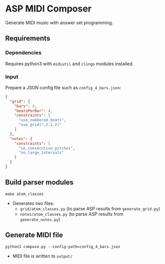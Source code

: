 # ASP MIDI Composer

Generate MIDI music with answer set programming.

## Requirements

### Dependencies

Requires python3 with `midiutil` and `clingo` modules installed.

### Input

Prepare a JSON config file such as `config_4_bars.json`:
```json
{
  "grid": {
    "bars": 4,
    "beatsPerBar": 4,
    "constraints": [
      "use_numbered_beats",
      "use_grid(*,2,1,2)"
    ]
  },
  "notes": {
    "constraints": [
      "no_consecutive_pitches",
      "no_large_intervals"
    ]
  }
}
```

## Build parser modules

```commandline
make atom_classes
```
* Generates two files:
  * `grid/atom_classes.py` (to parse ASP results from `generate_grid.py`)
  * `notes/atom_classes.py` (to parse ASP results from `generate_notes.py`)

## Generate MIDI file

```commandline
python3 compose.py --config-path=config_4_bars.json
```
* MIDI file is written to `output/`
